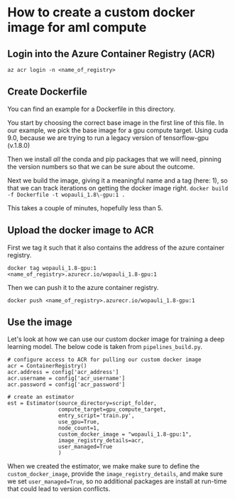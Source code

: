 # How to create a custom docker image for aml compute

## Login into the Azure Container Registry (ACR)

`az acr login -n <name_of_registry>`

## Create Dockerfile

You can find an example for a Dockerfile in this directory. 

You start by choosing the correct base image in the first line of this file.  In our example, we pick the base image for a gpu compute target. Using cuda 9.0, because we are trying to run a legacy version of tensorflow-gpu (v.1.8.0)

Then we install *all* the conda and pip packages that we will need, pinning the version numbers so that we can be sure about the outcome.

Next we build the image, giving it a meaningful name and a tag (here: 1), so that we can track iterations on getting the docker image right.
`docker build -f Dockerfile -t wopauli_1.8\-gpu:1 .`

This takes a couple of minutes, hopefully less than 5.

## Upload the docker image to ACR

First we tag it such that it also contains the address of the azure container registry.

`docker tag wopauli_1.8-gpu:1 <name_of_registry>.azurecr.io/wopauli_1.8-gpu:1`

Then we can push it to the azure container registry.

`docker push <name_of_registry>.azurecr.io/wopauli_1.8-gpu:1`

## Use the image

Let's look at how we can use our custom docker image for training a deep learning model.  The below code is taken from `pipelines_build.py`.

```
# configure access to ACR for pulling our custom docker image
acr = ContainerRegistry()
acr.address = config['acr_address']
acr.username = config['acr_username']
acr.password = config['acr_password']

# create an estimator 
est = Estimator(source_directory=script_folder,
                compute_target=gpu_compute_target,
                entry_script='train.py', 
                use_gpu=True,
                node_count=1,
                custom_docker_image = "wopauli_1.8-gpu:1",
                image_registry_details=acr,
                user_managed=True
                )
```

When we created the estimator, we make make sure to define the `custom_docker_image`, provide the `image_registry_details`, and make sure we set `user_managed=True`, so no additional packages are install at run-time that could lead to version conflicts.

